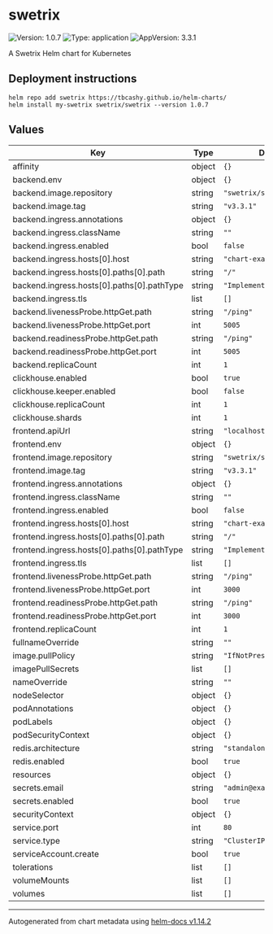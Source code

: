 # swetrix

![Version: 1.0.7](https://img.shields.io/badge/Version-1.0.7-informational?style=flat-square) ![Type: application](https://img.shields.io/badge/Type-application-informational?style=flat-square) ![AppVersion: 3.3.1](https://img.shields.io/badge/AppVersion-3.3.1-informational?style=flat-square)

A Swetrix Helm chart for Kubernetes

## Deployment instructions
`helm repo add swetrix https://tbcashy.github.io/helm-charts/`  
`helm install my-swetrix swetrix/swetrix --version 1.0.7`

## Values

| Key | Type | Default | Description |
|-----|------|---------|-------------|
| affinity | object | `{}` |  |
| backend.env | object | `{}` |  |
| backend.image.repository | string | `"swetrix/swetrix-api"` |  |
| backend.image.tag | string | `"v3.3.1"` |  |
| backend.ingress.annotations | object | `{}` |  |
| backend.ingress.className | string | `""` |  |
| backend.ingress.enabled | bool | `false` |  |
| backend.ingress.hosts[0].host | string | `"chart-example.local"` |  |
| backend.ingress.hosts[0].paths[0].path | string | `"/"` |  |
| backend.ingress.hosts[0].paths[0].pathType | string | `"ImplementationSpecific"` |  |
| backend.ingress.tls | list | `[]` |  |
| backend.livenessProbe.httpGet.path | string | `"/ping"` |  |
| backend.livenessProbe.httpGet.port | int | `5005` |  |
| backend.readinessProbe.httpGet.path | string | `"/ping"` |  |
| backend.readinessProbe.httpGet.port | int | `5005` |  |
| backend.replicaCount | int | `1` |  |
| clickhouse.enabled | bool | `true` |  |
| clickhouse.keeper.enabled | bool | `false` |  |
| clickhouse.replicaCount | int | `1` |  |
| clickhouse.shards | int | `1` |  |
| frontend.apiUrl | string | `"localhost"` |  |
| frontend.env | object | `{}` |  |
| frontend.image.repository | string | `"swetrix/swetrix-fe"` |  |
| frontend.image.tag | string | `"v3.3.1"` |  |
| frontend.ingress.annotations | object | `{}` |  |
| frontend.ingress.className | string | `""` |  |
| frontend.ingress.enabled | bool | `false` |  |
| frontend.ingress.hosts[0].host | string | `"chart-example.local"` |  |
| frontend.ingress.hosts[0].paths[0].path | string | `"/"` |  |
| frontend.ingress.hosts[0].paths[0].pathType | string | `"ImplementationSpecific"` |  |
| frontend.ingress.tls | list | `[]` |  |
| frontend.livenessProbe.httpGet.path | string | `"/ping"` |  |
| frontend.livenessProbe.httpGet.port | int | `3000` |  |
| frontend.readinessProbe.httpGet.path | string | `"/ping"` |  |
| frontend.readinessProbe.httpGet.port | int | `3000` |  |
| frontend.replicaCount | int | `1` |  |
| fullnameOverride | string | `""` |  |
| image.pullPolicy | string | `"IfNotPresent"` |  |
| imagePullSecrets | list | `[]` |  |
| nameOverride | string | `""` |  |
| nodeSelector | object | `{}` |  |
| podAnnotations | object | `{}` |  |
| podLabels | object | `{}` |  |
| podSecurityContext | object | `{}` |  |
| redis.architecture | string | `"standalone"` |  |
| redis.enabled | bool | `true` |  |
| resources | object | `{}` |  |
| secrets.email | string | `"admin@example.com"` |  |
| secrets.enabled | bool | `true` |  |
| securityContext | object | `{}` |  |
| service.port | int | `80` |  |
| service.type | string | `"ClusterIP"` |  |
| serviceAccount.create | bool | `true` |  |
| tolerations | list | `[]` |  |
| volumeMounts | list | `[]` |  |
| volumes | list | `[]` |  |

----------------------------------------------
Autogenerated from chart metadata using [helm-docs v1.14.2](https://github.com/norwoodj/helm-docs/releases/v1.14.2)
